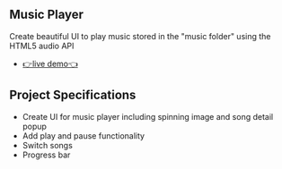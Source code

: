 ## Music Player

Create beautiful UI to play music stored in the "music folder" using the HTML5 audio API

- [👉live demo👈](https://fathyelgazar.github.io/JS-mini-projects/recitation-player)

## Project Specifications

- Create UI for music player including spinning image and song detail popup
- Add play and pause functionality
- Switch songs
- Progress bar
